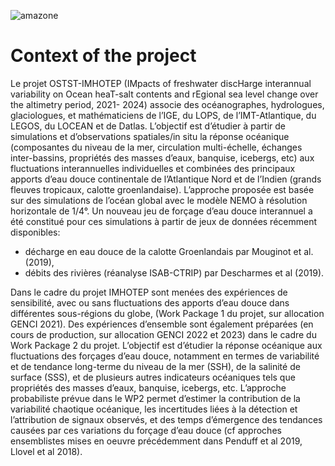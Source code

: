 ![amazone](https://github.com/imhotep-project/imhotep-project-on-github/blob/main/DOCS/FIGS/amazon_delta_wikipedia.png)

# Context of the project

Le projet OSTST-IMHOTEP (IMpacts of freshwater discHarge interannual variability on Ocean heaT-salt contents and rEgional sea level change over the altimetry period, 2021- 2024) associe des océanographes, hydrologues, glaciologues, et mathématiciens de l’IGE, du LOPS, de l’IMT-Atlantique, du LEGOS, du LOCEAN et de Datlas.  L’objectif est d’étudier à partir de simulations et d’observations spatiales/in situ la réponse océanique (composantes du niveau de la mer, circulation multi-échelle, échanges inter-bassins, propriétés des masses d’eaux, banquise, icebergs, etc) aux fluctuations interannuelles individuelles et combinées des principaux apports d’eau douce continentale de l’Atlantique Nord et de l’Indien (grands fleuves tropicaux, calotte groenlandaise). 
L’approche proposée est basée sur des simulations de l’océan global avec le modèle NEMO à résolution horizontale de 1/4°. Un nouveau jeu de forçage d’eau douce interannuel a été constitué pour ces simulations à partir de jeux de données récemment disponibles:
- décharge en eau douce de la calotte Groenlandais  par Mouginot et al. (2019),
- débits des rivières (réanalyse ISAB-CTRIP) par Descharmes et al (2019).

Dans le cadre du projet IMHOTEP sont menées des expériences de sensibilité, avec ou sans fluctuations des apports d’eau douce dans différentes sous-régions du globe, (Work Package 1 du projet, sur allocation GENCI 2021). Des expériences d’ensemble sont également préparées (en cours de production, sur allocation GENCI 2022 et 2023)  dans le cadre du Work Package 2 du projet. L’objectif est d’étudier la réponse océanique aux fluctuations des forçages d’eau douce, notamment en termes de variabilité et de tendance long-terme du niveau de la mer (SSH), de la salinité de surface (SSS), et de plusieurs autres indicateurs océaniques tels que propriétés des masses d’eaux, banquise, icebergs, etc. L’approche probabiliste prévue dans le WP2 permet d’estimer la contribution de la variabilité chaotique océanique, les incertitudes liées à la détection et l’attribution de signaux observés, et des temps d’émergence des tendances causées par ces variations du forçage d’eau douce (cf approches ensemblistes mises en oeuvre précédemment dans Penduff et al 2019, Llovel et al 2018).

